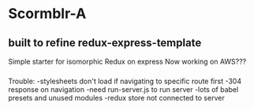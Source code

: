 # Scormblr-A

## built to refine redux-express-template
Simple starter for isomorphic Redux on express
Now working on AWS???


###
Trouble:
-stylesheets don't load if navigating to specific route first
-304 response on navigation
-need run-server.js to run server
-lots of babel presets and unused modules
-redux store not connected to server
